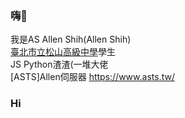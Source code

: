 ### 嗨👋
我是AS Allen Shih(Allen Shih)
<br><a href="https://www.sssh.tp.edu.tw/">臺北市立松山高級中學</a>學生
<br>JS Python渣渣(一堆大佬
<br>[ASTS]Allen伺服器 <a href="https://www.asts.tw/">https://www.asts.tw/</a>
### Hi
<!--
**ASAllenShih/ASAllenShih** is a ✨ _special_ ✨ repository because its `README.md` (this file) appears on your GitHub profile.

Here are some ideas to get you started:

- 🔭 I’m currently working on ...
- 🌱 I’m currently learning ...
- 👯 I’m looking to collaborate on ...
- 🤔 I’m looking for help with ...
- 💬 Ask me about ...
- 📫 How to reach me: ...
- 😄 Pronouns: ...
- ⚡ Fun fact: ...
-->
